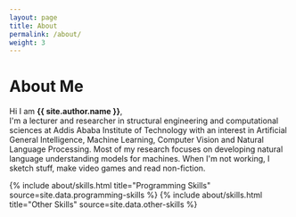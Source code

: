 ```yaml
---
layout: page
title: About
permalink: /about/
weight: 3
---
```


# **About Me**

Hi I am **{{ site.author.name }}**,<br>
I'm a lecturer and researcher in structural engineering and computational sciences at Addis Ababa Institute of Technology with an interest in  Artificial General Intelligence, Machine Learning, Computer Vision and Natural Language Processing. Most of my research focuses on developing natural language understanding models for machines. When I'm not working, I sketch stuff, make video games and read non-fiction. 



<div class="row">
{% include about/skills.html title="Programming Skills" source=site.data.programming-skills %}
{% include about/skills.html title="Other Skills" source=site.data.other-skills %}
</div>


